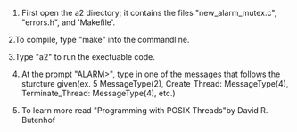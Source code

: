 1. First open the a2 directory; it contains the files "new_alarm_mutex.c", "errors.h", and 'Makefile'.

2.To compile, type "make" into the commandline.

3.Type "a2" to run the exectuable code.

4. At the prompt "ALARM>", type in one of the messages that follows the sturcture given(ex. 5 MessageType(2), Create_Thread: MessageType(4),
Terminate_Thread: MessageType(4), etc.)

5. To learn more read "Programming with POSIX Threads"by David R. Butenhof

